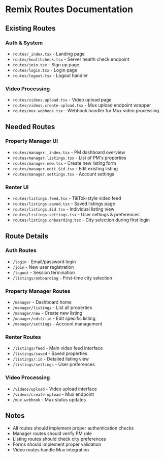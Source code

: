 # Remix Routes Documentation

## Existing Routes

### Auth & System
- `routes/_index.tsx` - Landing page
- `routes/healthcheck.tsx` - Server health check endpoint
- `routes/join.tsx` - Sign up page
- `routes/login.tsx` - Login page
- `routes/logout.tsx` - Logout handler

### Video Processing
- `routes/videos.upload.tsx` - Video upload page
- `routes/videos.create-upload.tsx` - Mux upload endpoint wrapper
- `routes/mux.webhook.tsx` - Webhook handler for Mux video processing

## Needed Routes

### Property Manager UI
- `routes/manager._index.tsx` - PM dashboard overview
- `routes/manager.listings.tsx` - List of PM's properties
- `routes/manager.new.tsx` - Create new listing form
- `routes/manager.edit.$id.tsx` - Edit existing listing
- `routes/manager.settings.tsx` - Account settings

### Renter UI
- `routes/listings.feed.tsx` - TikTok-style video feed
- `routes/listings.saved.tsx` - Saved listings page
- `routes/listings.$id.tsx` - Individual listing view
- `routes/listings.settings.tsx` - User settings & preferences
- `routes/listings.onboarding.tsx` - City selection during first login

## Route Details

### Auth Routes
- `/login` - Email/password login
- `/join` - New user registration
- `/logout` - Session termination
- `/listings/onboarding` - First-time city selection

### Property Manager Routes
- `/manager` - Dashboard home
- `/manager/listings` - List all properties
- `/manager/new` - Create new listing
- `/manager/edit/:id` - Edit specific listing
- `/manager/settings` - Account management

### Renter Routes
- `/listings/feed` - Main video feed interface
- `/listings/saved` - Saved properties
- `/listings/:id` - Detailed listing view
- `/listings/settings` - User preferences

### Video Processing
- `/videos/upload` - Video upload interface
- `/videos/create-upload` - Mux endpoint
- `/mux.webhook` - Mux status updates

## Notes
- All routes should implement proper authentication checks
- Manager routes should verify PM role
- Listing routes should check city preferences
- Forms should implement proper validation
- Video routes handle Mux integration
